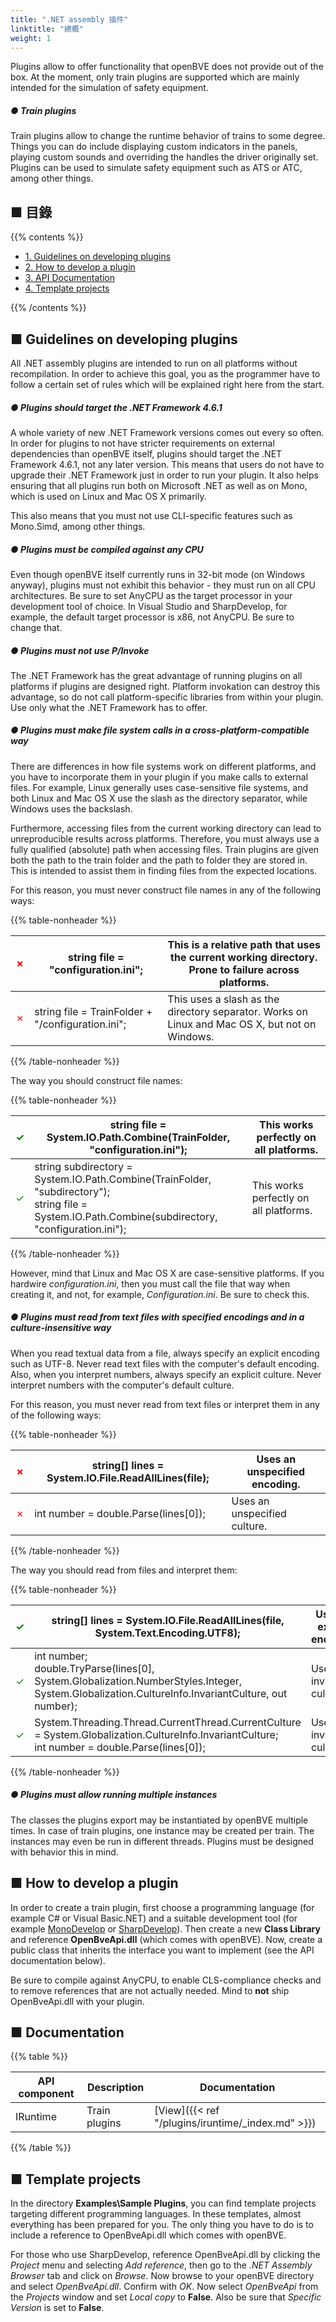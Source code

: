 ```yaml
---
title: ".NET assembly 插件"
linktitle: "總概"
weight: 1
---
```


Plugins allow to offer functionality that openBVE does not provide out of the box. At the moment, only train plugins are supported which are mainly intended for the simulation of safety equipment.

##### ● Train plugins

Train plugins allow to change the runtime behavior of trains to some degree. Things you can do include displaying custom indicators in the panels, playing custom sounds and overriding the handles the driver originally set. Plugins can be used to simulate safety equipment such as ATS or ATC, among other things.

## ■ 目錄

{{% contents %}}

- [1. Guidelines on developing plugins](#guidelines)
- [2. How to develop a plugin](#howto)
- [3. API Documentation](#documentation)
- [4. Template projects](#templates)

{{% /contents %}}

## <a name="guidelines"></a>■ Guidelines on developing plugins

All .NET assembly plugins are intended to run on all platforms without recompilation. In order to achieve this goal, you as the programmer have to follow a certain set of rules which will be explained right here from the start.

##### ● Plugins should target the .NET Framework 4.6.1

A whole variety of new .NET Framework versions comes out every so often. In order for plugins to not have stricter requirements on external dependencies than openBVE itself, plugins should target the .NET Framework 4.6.1, not any later version. This means that users do not have to upgrade their .NET Framework just in order to run your plugin. It also helps ensuring that all plugins run both on Microsoft .NET as well as on Mono, which is used on Linux and Mac OS X primarily.

This also means that you must not use CLI-specific features such as Mono.Simd, among other things.

##### ● Plugins must be compiled against any CPU

Even though openBVE itself currently runs in 32-bit mode (on Windows anyway), plugins must not exhibit this behavior - they must run on all CPU architectures. Be sure to set AnyCPU as the target processor in your development tool of choice. In Visual Studio and SharpDevelop, for example, the default target processor is x86, not AnyCPU. Be sure to change that.

##### ● Plugins must not use P/Invoke

The .NET Framework has the great advantage of running plugins on all platforms if plugins are designed right. Platform invokation can destroy this advantage, so do not call platform-specific libraries from within your plugin. Use only what the .NET Framework has to offer.

##### ● Plugins must make file system calls in a cross-platform-compatible way

There are differences in how file systems work on different platforms, and you have to incorporate them in your plugin if you make calls to external files. For example, Linux generally uses case-sensitive file systems, and both Linux and Mac OS X use the slash as the directory separator, while Windows uses the backslash.

Furthermore, accessing files from the current working directory can lead to unreproducible results across platforms. Therefore, you must always use a fully qualified (absolute) path when accessing files. Train plugins are given both the path to the train folder and the path to folder they are stored in. This is intended to assist them in finding files from the expected locations.

For this reason, you must never construct file names in any of the following ways:

{{% table-nonheader %}}

| <font color="Red">✗</font> | string file = "configuration.ini";                | This is a relative path that uses the current working directory. Prone to failure across platforms. |
| -------------------------- | ------------------------------------------------- | ------------------------------------------------------------ |
| <font color="Red">✗</font> | string file = TrainFolder + "/configuration.ini"; | This uses a slash as the directory separator. Works on Linux and Mac OS X, but not on Windows. |

{{% /table-nonheader %}}

The way you should construct file names:

{{% table-nonheader %}}

| <font color="Green">✓</font> | string file = System.IO.Path.Combine(TrainFolder, "configuration.ini"); | This works perfectly on all platforms. |
| ---------------------------- | ------------------------------------------------------------ | -------------------------------------- |
| <font color="Green">✓</font> | string subdirectory = System.IO.Path.Combine(TrainFolder, "subdirectory");<BR>string file = System.IO.Path.Combine(subdirectory, "configuration.ini"); | This works perfectly on all platforms. |

{{% /table-nonheader %}}

However, mind that Linux and Mac OS X are case-sensitive platforms. If you hardwire *configuration.ini*, then you must call the file that way when creating it, and not, for example, *Configuration.ini*. Be sure to check this.

##### ● Plugins must read from text files with specified encodings and in a culture-insensitive way

When you read textual data from a file, always specify an explicit encoding such as UTF-8. Never read text files with the computer's default encoding. Also, when you interpret numbers, always specify an explicit culture. Never interpret numbers with the computer's default culture.

For this reason, you must never read from text files or interpret them in any of the following ways:

{{% table-nonheader %}}

| <font color="Red">✗</font> | string[] lines = System.IO.File.ReadAllLines(file); | Uses an unspecified encoding. |
| -------------------------- | --------------------------------------------------- | ----------------------------- |
| <font color="Red">✗</font> | int number = double.Parse(lines[0]);                | Uses an unspecified culture.  |

{{% /table-nonheader %}}

The way you should read from files and interpret them:

{{% table-nonheader %}}

| <font color="Green">✓</font> | string[] lines = System.IO.File.ReadAllLines(file, System.Text.Encoding.UTF8); | Uses an explicit encoding.  |
| ---------------------------- | ------------------------------------------------------------ | --------------------------- |
| <font color="Green">✓</font> | int number;<BR>double.TryParse(lines[0], System.Globalization.NumberStyles.Integer, System.Globalization.CultureInfo.InvariantCulture, out number); | Uses the invariant culture. |
| <font color="Green">✓</font> | System.Threading.Thread.CurrentThread.CurrentCulture = System.Globalization.CultureInfo.InvariantCulture;<BR>int number = double.Parse(lines[0]); | Uses the invariant culture. |

{{% /table-nonheader %}}

##### ● Plugins must allow running multiple instances

The classes the plugins export may be instantiated by openBVE multiple times. In case of train plugins, one instance may be created per train. The instances may even be run in different threads. Plugins must be designed with behavior this in mind.

## <a name="howto"></a>■ How to develop a plugin

In order to create a train plugin, first choose a programming language (for example C# or Visual Basic.NET) and a suitable development tool (for example [MonoDevelop](https://www.monodevelop.com/) or [SharpDevelop](http://www.icsharpcode.net/opensource/sd/)). Then create a new **Class Library** and reference **OpenBveApi.dll** (which comes with openBVE). Now, create a public class that inherits the interface you want to implement (see the API documentation below).

Be sure to compile against AnyCPU, to enable CLS-compliance checks and to remove references that are not actually needed. Mind to **not** ship OpenBveApi.dll with your plugin.

## <a name="documentation"></a>■ Documentation

{{% table %}}

| API component | Description   | Documentation                                     |
| ------------- | ------------- | ------------------------------------------------- |
| IRuntime      | Train plugins | [View]({{< ref "/plugins/iruntime/_index.md" >}}) |

{{% /table %}}

## <a name="templates"></a>■ Template projects

In the directory **Examples\Sample Plugins**, you can find template projects targeting different programming languages. In these templates, almost everything has been prepared for you. The only thing you have to do is to include a reference to OpenBveApi.dll which comes with openBVE.

For those who use SharpDevelop, reference OpenBveApi.dll by clicking the *Project* menu and selecting *Add reference*, then go to the *.NET Assembly Browser* tab and click on *Browse*. Now browse to your openBVE directory and select *OpenBveApi.dll*. Confirm with *OK*. Now select *OpenBveApi* from the *Projects* window and set *Local copy* to **False**. Also be sure that *Specific Version* is set to **False**.